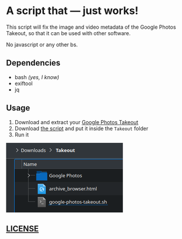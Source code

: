 # A script that — just works!

This script will fix the image and video metadata of the Google Photos Takeout, so that it can be used with other software.

No javascript or any other bs.

## Dependencies

- bash _(yes, I know)_
- exiftool
- jq

## Usage

1. Download and extract your [Google Photos Takeout](https://takeout.google.com/)
2. Download [the script](https://github.com/Zaczero/google-photos-takeout.sh/raw/main/google-photos-takeout.sh) and put it inside the `Takeout` folder
3. Run it

![Directory guide screenshot](./directory-screenshot.png)

## [LICENSE](https://github.com/Zaczero/google-photos-takeout.sh/blob/main/LICENSE)
